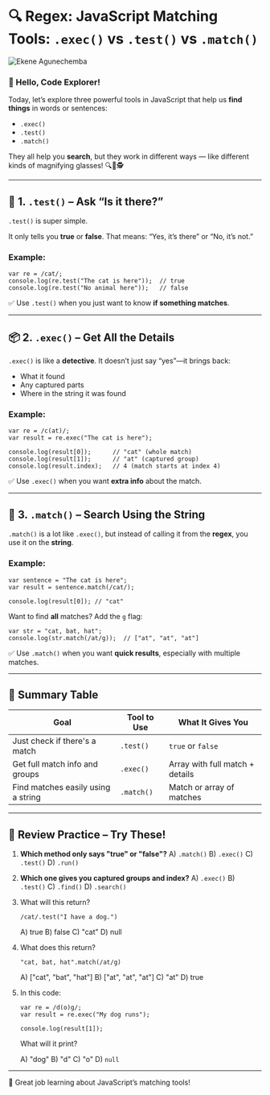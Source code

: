 # 🔍 Regex: JavaScript Matching Tools: `.exec()` vs `.test()` vs `.match()`

![Ekene Agunechemba](https://agunechembaekene.wordpress.com/wp-content/uploads/2025/05/a_confused_cat.jpeg)

### 👋 Hello, Code Explorer!

Today, let’s explore three powerful tools in JavaScript that help us **find things** in words or sentences:

* `.exec()`
* `.test()`
* `.match()`

They all help you **search**, but they work in different ways — like different kinds of magnifying glasses! 🔍🔎🕵️

---

## 🧪 1. `.test()` – Ask “Is it there?”

`.test()` is super simple.

It only tells you **true** or **false**.
That means: “Yes, it’s there” or “No, it’s not.”

### Example:

```
var re = /cat/;
console.log(re.test("The cat is here"));  // true
console.log(re.test("No animal here"));   // false
```

✅ Use `.test()` when you just want to know **if something matches**.

---

## 📦 2. `.exec()` – Get All the Details

`.exec()` is like a **detective**. It doesn’t just say “yes”—it brings back:

* What it found
* Any captured parts
* Where in the string it was found

### Example:

```
var re = /c(at)/;
var result = re.exec("The cat is here");

console.log(result[0]);      // "cat" (whole match)
console.log(result[1]);      // "at" (captured group)
console.log(result.index);   // 4 (match starts at index 4)
```

✅ Use `.exec()` when you want **extra info** about the match.

---

## 🔁 3. `.match()` – Search Using the String

`.match()` is a lot like `.exec()`, but instead of calling it from the **regex**, you use it on the **string**.

### Example:

```
var sentence = "The cat is here";
var result = sentence.match(/cat/);

console.log(result[0]); // "cat"
```

Want to find **all** matches? Add the `g` flag:

```
var str = "cat, bat, hat";
console.log(str.match(/at/g));  // ["at", "at", "at"]
```

✅ Use `.match()` when you want **quick results**, especially with multiple matches.

---

## 🧠 Summary Table

| Goal                               | Tool to Use | What It Gives You               |
| ---------------------------------- | ----------- | ------------------------------- |
| Just check if there's a match      | `.test()`   | `true` or `false`               |
| Get full match info and groups     | `.exec()`   | Array with full match + details |
| Find matches easily using a string | `.match()`  | Match or array of matches       |

---

## 🧪 Review Practice – Try These!

1. **Which method only says "true" or "false"?**
   A) `.match()`
   B) `.exec()`
   C) `.test()`
   D) `.run()`

2. **Which one gives you captured groups and index?**
   A) `.exec()`
   B) `.test()`
   C) `.find()`
   D) `.search()`

3. What will this return?

   ```
   /cat/.test("I have a dog.")
   ```

   A) true
   B) false
   C) "cat"
   D) null

4. What does this return?

   ```
   "cat, bat, hat".match(/at/g)
   ```

   A) \["cat", "bat", "hat"]
   B) \["at", "at", "at"]
   C) "at"
   D) true

5. In this code:

   ```
   var re = /d(o)g/;
   var result = re.exec("My dog runs");

   console.log(result[1]);
   ```

   What will it print?

   A) "dog"
   B) "d"
   C) "o"
   D) `null`

---

🎉 Great job learning about JavaScript’s matching tools!
